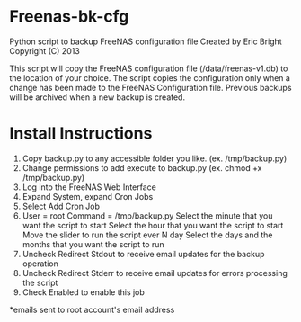 Freenas-bk-cfg
==============

Python script to backup FreeNAS configuration file
Created by Eric Bright Copyright (C) 2013

This script will copy the FreeNAS configuration file (/data/freenas-v1.db) to the location of your choice.
The script copies the configuration only when a change has been made to the FreeNAS Configuration file.  Previous 
backups will be archived when a new backup is created. 

Install Instructions
===================

1. Copy backup.py to any accessible folder you like. (ex. /tmp/backup.py)
2. Change permissions to add execute to backup.py (ex. chmod +x /tmp/backup.py)
3. Log into the FreeNAS Web Interface
5. Expand System, expand Cron Jobs
5. Select Add Cron Job
6. User = root 
   Command = /tmp/backup.py
   Select the minute that you want the script to start
   Select the hour that you want the script to start
   Move the slider to run the script ever N day
   Select the days and the months that you want the script to run
7. Uncheck Redirect Stdout to receive email updates for the backup operation
8. Uncheck Redirect Stderr to receive email updates for errors processing the script
9. Check Enabled to enable this job

*emails sent to root account's email address
